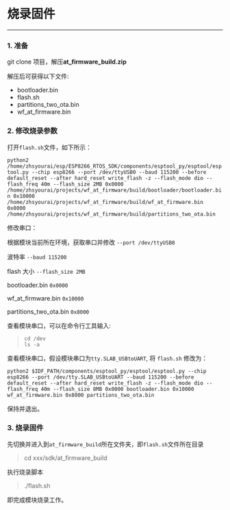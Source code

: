 # 烧录固件
---

### 1. 准备

git clone 项目，解压<strong>at_firmware_build.zip</strong>

解压后可获得以下文件:

* bootloader.bin
* flash.sh
* partitions_two_ota.bin
* wf_at_firmware.bin

### 2. 修改烧录参数

打开`flash.sh`文件，如下所示：

`python2 /home/zhsyourai/esp/ESP8266_RTOS_SDK/components/esptool_py/esptool/esptool.py --chip esp8266 --port /dev/ttyUSB0 --baud 115200 --before default_reset --after hard_reset write_flash -z --flash_mode dio --flash_freq 40m --flash_size 2MB 0x0000 /home/zhsyourai/projects/wf_at_firmware/build/bootloader/bootloader.bin 0x10000 /home/zhsyourai/projects/wf_at_firmware/build/wf_at_firmware.bin 0x8000 /home/zhsyourai/projects/wf_at_firmware/build/partitions_two_ota.bin`

修改串口：

根据模块当前所在环境，获取串口并修改 `--port /dev/ttyUSB0`

波特率 `--baud 115200`

flash 大小 `--flash_size 2MB`

bootloader.bin `0x0000`

wf_at_firmware.bin `0x10000`

partitions_two_ota.bin `0x8000`

查看模块串口，可以在命令行工具输入:
<br>
> `cd /dev`
> <br>
> `ls -a`

查看模块串口，假设模块串口为`tty.SLAB_USBtoUART`, 将 `flash.sh` 修改为：

`python2 $IDF_PATH/components/esptool_py/esptool/esptool.py --chip esp8266 --port /dev/tty.SLAB_USBtoUART --baud 115200 --before default_reset --after hard_reset write_flash -z --flash_mode dio --flash_freq 40m --flash_size 8MB 0x0000 bootloader.bin 0x10000 wf_at_firmware.bin 0x8000 partitions_two_ota.bin`

保持并退出。

### 3. 烧录固件

先切换并进入到`at_firmware_build`所在文件夹，即`flash.sh`文件所在目录

> cd xxx/sdk/at_firmware_build

执行烧录脚本

> ./flash.sh

即完成模块烧录工作。
